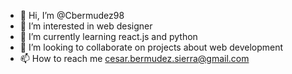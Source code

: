 - 👋 Hi, I’m @Cbermudez98
- 👀 I’m interested in web designer
- 🌱 I’m currently learning react.js and python
- 💞️ I’m looking to collaborate on projects about web development
- 📫 How to reach me cesar.bermudez.sierra@gmail.com

<!---
Cbermudez98/Cbermudez98 is a ✨ special ✨ repository because its `README.md` (this file) appears on your GitHub profile.
You can click the Preview link to take a look at your changes.
--->
